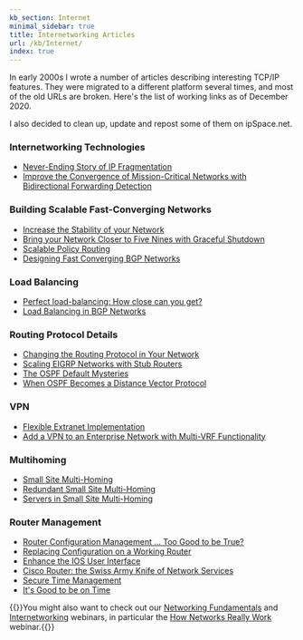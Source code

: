 ```yaml
---
kb_section: Internet
minimal_sidebar: true
title: Internetworking Articles
url: /kb/Internet/
index: true
---
```

In early 2000s I wrote a number of articles describing interesting TCP/IP features. They were migrated to a different platform several times, and most of the old URLs are broken. Here's the list of working links as of December 2020.

I also decided to clean up, update and repost some of them on ipSpace.net.

### Internetworking Technologies

* [Never-Ending Story of IP Fragmentation](PMTUD/)
* [Improve the Convergence of Mission-Critical Networks with Bidirectional Forwarding Detection](https://learning.nil.com/tips-and-tricks/technical-articles/show/improve-the-convergence-of-mission-critical-networks-with-bidirectional-forwarding-detection-bfd/)

### Building Scalable Fast-Converging Networks

* [Increase the Stability of your Network](https://learning.nil.com/tips-and-tricks/technical-articles/show/increase-the-stability-of-your-network/)
* [Bring your Network Closer to Five Nines with Graceful Shutdown](https://learning.nil.com/tips-and-tricks/technical-articles/show/bring-your-network-closer-to-five-nines-with-graceful-shutdown/)
* [Scalable Policy Routing](ScalablePolicyRouting/)
* [Designing Fast Converging BGP Networks](https://learning.nil.com/tips-and-tricks/technical-articles/show/designing-fast-converging-bgp-networks/)

### Load Balancing

* [Perfect load-balancing: How close can you get?](https://learning.nil.com/tips-and-tricks/technical-articles/show/perfect-load-balancing-how-close-can-you-get/)
* [Load Balancing in BGP Networks](https://learning.nil.com/tips-and-tricks/technical-articles/show/load-balancing-in-bgp-networks/)

### Routing Protocol Details

* [Changing the Routing Protocol in Your Network](https://learning.nil.com/tips-and-tricks/technical-articles/show/changing-the-routing-protocol-in-your-network/)
* [Scaling EIGRP Networks with Stub Routers](https://learning.nil.com/tips-and-tricks/technical-articles/show/scaling-eigrp-networks-with-stub-routers/)
* [The OSPF Default Mysteries](https://learning.nil.com/tips-and-tricks/technical-articles/show/the-ospf-default-mysteries/)
* [When OSPF Becomes a Distance Vector Protocol](https://learning.nil.com/tips-and-tricks/technical-articles/show/when-ospf-becomes-a-distance-vector-protocol/)

### VPN

* [Flexible Extranet Implementation](https://learning.nil.com/tips-and-tricks/technical-articles/show/flexible-extranet-implementation/)
* [Add a VPN to an Enterprise Network with Multi-VRF Functionality](https://learning.nil.com/tips-and-tricks/technical-articles/show/add-a-vpn-to-an-enterprise-network-with-multi-vrf-functionality/)

### Multihoming

* [Small Site Multi-Homing](https://learning.nil.com/tips-and-tricks/technical-articles/show/small-site-multi-homing/)
* [Redundant Small Site Multi-Homing](https://learning.nil.com/tips-and-tricks/technical-articles/show/redundant-small-site-multi-homing/)
* [Servers in Small Site Multi-Homing](https://learning.nil.com/tips-and-tricks/technical-articles/show/servers-in-small-site-multi-homing/)

### Router Management

* [Router Configuration Management ... Too Good to be True?](https://learning.nil.com/tips-and-tricks/technical-articles/show/router-configuration-management-...-too-good-to-be-true/)
* [Replacing Configuration on a Working Router](https://learning.nil.com/tips-and-tricks/technical-articles/show/replacing-configuration-on-a-working-router/)
* [Enhance the IOS User Interface](https://learning.nil.com/tips-and-tricks/technical-articles/show/enhance-the-ios-user-interface/)
* [Cisco Router: the Swiss Army Knife of Network Services](https://learning.nil.com/tips-and-tricks/technical-articles/show/cisco-router-the-swiss-army-knife-of-network-services/)
* [Secure Time Management](https://learning.nil.com/tips-and-tricks/technical-articles/show/secure-time-management/)
* [It's Good to be on Time](https://learning.nil.com/tips-and-tricks/technical-articles/show/its-good-to-be-on-time/)

{{<note info>}}You might also want to check out our [Networking Fundamentals](https://www.ipspace.net/Fundamentals) and [Internetworking](https://www.ipspace.net/Inet) webinars, in particular the [How Networks Really Work](https://www.ipspace.net/How_Networks_Really_Work) webinar.{{</note>}}

<!--end-->
